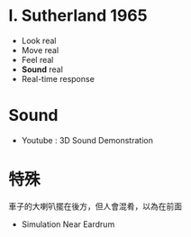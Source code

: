 # I. Sutherland 1965

* Look real
* Move real 
* Feel real
* **Sound** real
* Real-time response

# Sound

* Youtube : 3D Sound Demonstration

# 特殊

車子的大喇叭擺在後方，但人會混肴，以為在前面

* Simulation Near Eardrum
